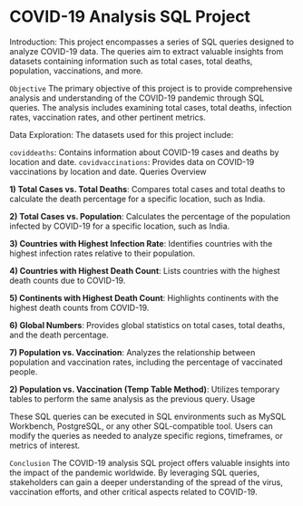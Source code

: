 # COVID-19 Analysis SQL Project

Introduction: This project encompasses a series of SQL queries designed to analyze COVID-19 data. The queries aim to extract valuable insights from datasets containing information such as total cases, total deaths, population, vaccinations, and more.

`Objective`
The primary objective of this project is to provide comprehensive analysis and understanding of the COVID-19 pandemic through SQL queries. The analysis includes examining total cases, total deaths, infection rates, vaccination rates, and other pertinent metrics.

Data Exploration:
The datasets used for this project include:

`coviddeaths`: Contains information about COVID-19 cases and deaths by location and date.
`covidvaccinations`: Provides data on COVID-19 vaccinations by location and date.
Queries Overview 

**1) Total Cases vs. Total Deaths**:  Compares total cases and total deaths to calculate the death percentage for a specific location, such as India.

**2) Total Cases vs. Population**:  Calculates the percentage of the population infected by COVID-19 for a specific location, such as India.

**3) Countries with Highest Infection Rate**:  Identifies countries with the highest infection rates relative to their population.

**4) Countries with Highest Death Count**:  Lists countries with the highest death counts due to COVID-19.

**5) Continents with Highest Death Count**:  Highlights continents with the highest death counts from COVID-19.

**6) Global Numbers**:  Provides global statistics on total cases, total deaths, and the death percentage.

**7) Population vs. Vaccination**: Analyzes the relationship between population and vaccination rates, including the percentage of vaccinated people.

**2) Population vs. Vaccination (Temp Table Method)**: Utilizes temporary tables to perform the same analysis as the previous query.
Usage

These SQL queries can be executed in SQL environments such as MySQL Workbench, PostgreSQL, or any other SQL-compatible tool. Users can modify the queries as needed to analyze specific regions, timeframes, or metrics of interest.

`Conclusion`
The COVID-19 analysis SQL project offers valuable insights into the impact of the pandemic worldwide. By leveraging SQL queries, stakeholders can gain a deeper understanding of the spread of the virus, vaccination efforts, and other critical aspects related to COVID-19.

